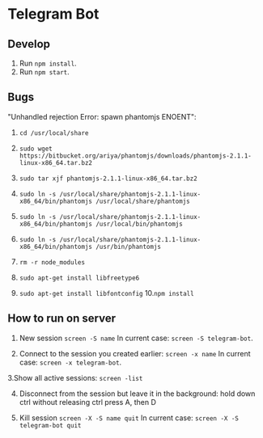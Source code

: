 # Telegram Bot

## Develop
1. Run `npm install`.
2. Run `npm start`.

## Bugs
"Unhandled rejection Error: spawn phantomjs ENOENT":

1. `cd /usr/local/share`
2. `sudo wget https://bitbucket.org/ariya/phantomjs/downloads/phantomjs-2.1.1-linux-x86_64.tar.bz2`
3. `sudo tar xjf phantomjs-2.1.1-linux-x86_64.tar.bz2`
4. `sudo ln -s /usr/local/share/phantomjs-2.1.1-linux-x86_64/bin/phantomjs /usr/local/share/phantomjs`
5. `sudo ln -s /usr/local/share/phantomjs-2.1.1-linux-x86_64/bin/phantomjs /usr/local/bin/phantomjs`
6. `sudo ln -s /usr/local/share/phantomjs-2.1.1-linux-x86_64/bin/phantomjs /usr/bin/phantomjs`

7. `rm -r node_modules`

8. `sudo apt-get install libfreetype6`
9. `sudo apt-get install libfontconfig`
10.`npm install`


## How to run on server
1. New session `screen -S name`
In current case: `screen -S telegram-bot`.
   
2. Connect to the session you created earlier: `screen -x name`
In current case: `screen -x telegram-bot`.

3.Show all active sessions: `screen -list`

4. Disconnect from the session but leave it in the background:
hold down ctrl without releasing ctrl press A, then D
   
5. Kill session `screen -X -S name quit`
   In current case: `screen -X -S telegram-bot quit`
